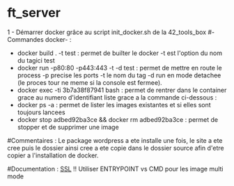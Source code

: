 # ft_server
1 - Démarrer docker grâce au script init_docker.sh de la 42_tools_box
#-Commandes docker- :
 * docker build . -t test : permet de builter le docker -t est l'option du nom du tagici test
* docker run -p80:80 -p443:443 -t -d test : permet de mettre en route le process -p precise les ports -t le nom du tag -d run en mode detachee (le proces tour ne meme si la console est fermee).
* docker exec -ti 3b7a38f87941 bash : permet de rentrer dans le container grace au numero d'identifiant liste grace a la commande ci-dessous :
* docker ps -a : permet de lister les images existantes et si elles sont toujours lancees 
* docker stop adbed92ba3ce  && docker rm adbed92ba3ce : permet de stopper et de supprimer une image

#Commentaires :
Le package wordpress a ete installe une fois, le site a ete cree puis le dossier ainsi cree a ete copie dans le dossier source afin d'etre copier a l'installation de docker.

#Documentation :
    [SSL](https://linuxize.com/post/creating-a-self-signed-ssl-certificate/)
!! Utiliser ENTRYPOINT vs CMD pour les image multi mode
